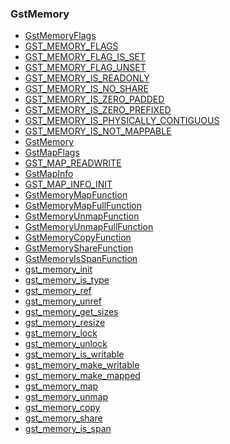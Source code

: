 ### GstMemory

* [GstMemoryFlags]()
* [GST_MEMORY_FLAGS]()
* [GST_MEMORY_FLAG_IS_SET]()
* [GST_MEMORY_FLAG_UNSET]()
* [GST_MEMORY_IS_READONLY]()
* [GST_MEMORY_IS_NO_SHARE]()
* [GST_MEMORY_IS_ZERO_PADDED]()
* [GST_MEMORY_IS_ZERO_PREFIXED]()
* [GST_MEMORY_IS_PHYSICALLY_CONTIGUOUS]()
* [GST_MEMORY_IS_NOT_MAPPABLE]()
* [GstMemory]()
* [GstMapFlags]()
* [GST_MAP_READWRITE]()
* [GstMapInfo]()
* [GST_MAP_INFO_INIT]()
* [GstMemoryMapFunction]()
* [GstMemoryMapFullFunction]()
* [GstMemoryUnmapFunction]()
* [GstMemoryUnmapFullFunction]()
* [GstMemoryCopyFunction]()
* [GstMemoryShareFunction]()
* [GstMemoryIsSpanFunction]()
* [gst_memory_init]()
* [gst_memory_is_type]()
* [gst_memory_ref]()
* [gst_memory_unref]()
* [gst_memory_get_sizes]()
* [gst_memory_resize]()
* [gst_memory_lock]()
* [gst_memory_unlock]()
* [gst_memory_is_writable]()
* [gst_memory_make_writable]()
* [gst_memory_make_mapped]()
* [gst_memory_map]()
* [gst_memory_unmap]()
* [gst_memory_copy]()
* [gst_memory_share]()
* [gst_memory_is_span]()
